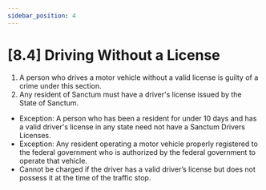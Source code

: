 ```yaml
---
sidebar_position: 4
---
```

# [8.4] Driving Without a License

1. A person who drives a motor vehicle without a valid license is guilty of a crime under this section.
2. Any resident of Sanctum must have a driver's license issued by the State of Sanctum.

- Exception: A person who has been a resident for under 10 days and has a valid driver's license in any state need not have a Sanctum Drivers Licenses.
- Exception: Any resident operating a motor vehicle properly registered to the federal government who is authorized by the federal government to operate that vehicle.
- Cannot be charged if the driver has a valid driver’s license but does not possess it at the time of the traffic stop.